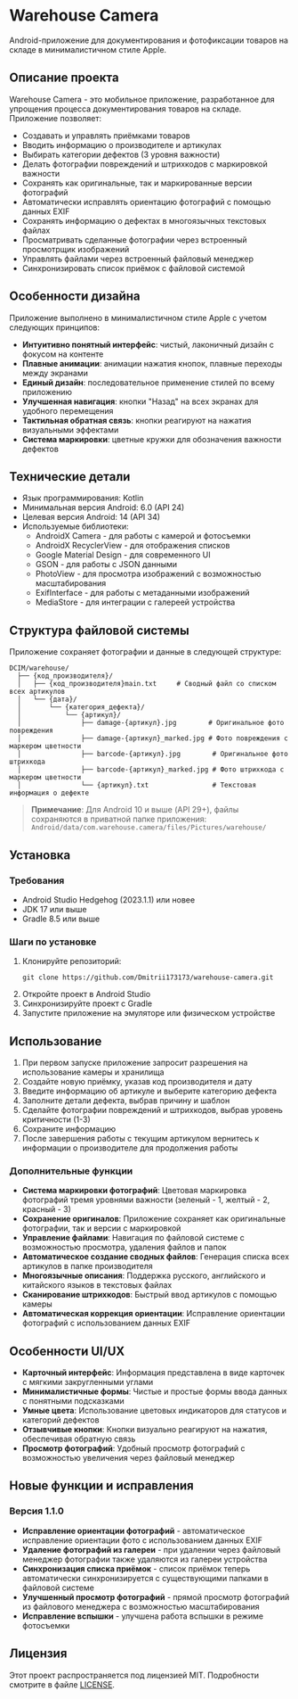 # Warehouse Camera

Android-приложение для документирования и фотофиксации товаров на складе в минималистичном стиле Apple.

## Описание проекта

Warehouse Camera - это мобильное приложение, разработанное для упрощения процесса документирования товаров на складе. Приложение позволяет:

- Создавать и управлять приёмками товаров
- Вводить информацию о производителе и артикулах
- Выбирать категории дефектов (3 уровня важности)
- Делать фотографии повреждений и штрихкодов с маркировкой важности
- Сохранять как оригинальные, так и маркированные версии фотографий
- Автоматически исправлять ориентацию фотографий с помощью данных EXIF
- Сохранять информацию о дефектах в многоязычных текстовых файлах
- Просматривать сделанные фотографии через встроенный просмотрщик изображений
- Управлять файлами через встроенный файловый менеджер
- Синхронизировать список приёмок с файловой системой

## Особенности дизайна

Приложение выполнено в минималистичном стиле Apple с учетом следующих принципов:

- **Интуитивно понятный интерфейс**: чистый, лаконичный дизайн с фокусом на контенте
- **Плавные анимации**: анимации нажатия кнопок, плавные переходы между экранами
- **Единый дизайн**: последовательное применение стилей по всему приложению
- **Улучшенная навигация**: кнопки "Назад" на всех экранах для удобного перемещения
- **Тактильная обратная связь**: кнопки реагируют на нажатия визуальными эффектами
- **Система маркировки**: цветные кружки для обозначения важности дефектов

## Технические детали

- Язык программирования: Kotlin
- Минимальная версия Android: 6.0 (API 24)
- Целевая версия Android: 14 (API 34)
- Используемые библиотеки:
  - AndroidX Camera - для работы с камерой и фотосъемки
  - AndroidX RecyclerView - для отображения списков
  - Google Material Design - для современного UI
  - GSON - для работы с JSON данными
  - PhotoView - для просмотра изображений с возможностью масштабирования
  - ExifInterface - для работы с метаданными изображений
  - MediaStore - для интеграции с галереей устройства

## Структура файловой системы

Приложение сохраняет фотографии и данные в следующей структуре:

```
DCIM/warehouse/
  ├── {код_производителя}/
  │   ├── {код_производителя}main.txt     # Сводный файл со списком всех артикулов
  │   └── {дата}/
  │       └── {категория_дефекта}/
  │           └── {артикул}/
  │               ├── damage-{артикул}.jpg        # Оригинальное фото повреждения
  │               ├── damage-{артикул}_marked.jpg # Фото повреждения с маркером цветности
  │               ├── barcode-{артикул}.jpg        # Оригинальное фото штрихкода
  │               ├── barcode-{артикул}_marked.jpg # Фото штрихкода с маркером цветности
  │               └── {артикул}.txt                # Текстовая информация о дефекте
```

> **Примечание**: Для Android 10 и выше (API 29+), файлы сохраняются в приватной папке приложения: `Android/data/com.warehouse.camera/files/Pictures/warehouse/`

## Установка

### Требования
- Android Studio Hedgehog (2023.1.1) или новее
- JDK 17 или выше
- Gradle 8.5 или выше

### Шаги по установке
1. Клонируйте репозиторий:
   ```
   git clone https://github.com/Dmitrii173173/warehouse-camera.git
   ```
2. Откройте проект в Android Studio
3. Синхронизируйте проект с Gradle
4. Запустите приложение на эмуляторе или физическом устройстве

## Использование

1. При первом запуске приложение запросит разрешения на использование камеры и хранилища
2. Создайте новую приёмку, указав код производителя и дату
3. Введите информацию об артикуле и выберите категорию дефекта
4. Заполните детали дефекта, выбрав причину и шаблон
5. Сделайте фотографии повреждений и штрихкодов, выбрав уровень критичности (1-3)
6. Сохраните информацию
7. После завершения работы с текущим артикулом вернитесь к информации о производителе для продолжения работы

### Дополнительные функции

- **Система маркировки фотографий**: Цветовая маркировка фотографий тремя уровнями важности (зеленый - 1, желтый - 2, красный - 3)
- **Сохранение оригиналов**: Приложение сохраняет как оригинальные фотографии, так и версии с маркировкой
- **Управление файлами**: Навигация по файловой системе с возможностью просмотра, удаления файлов и папок
- **Автоматическое создание сводных файлов**: Генерация списка всех артикулов в папке производителя
- **Многоязычные описания**: Поддержка русского, английского и китайского языков в текстовых файлах
- **Сканирование штрихкодов**: Быстрый ввод артикулов с помощью камеры
- **Автоматическая коррекция ориентации**: Исправление ориентации фотографий с использованием данных EXIF

## Особенности UI/UX

- **Карточный интерфейс**: Информация представлена в виде карточек с мягкими закругленными углами
- **Минималистичные формы**: Чистые и простые формы ввода данных с понятными подсказками
- **Умные цвета**: Использование цветовых индикаторов для статусов и категорий дефектов
- **Отзывчивые кнопки**: Кнопки визуально реагируют на нажатия, обеспечивая обратную связь
- **Просмотр фотографий**: Удобный просмотр фотографий с возможностью увеличения через файловый менеджер

## Новые функции и исправления

### Версия 1.1.0

- **Исправление ориентации фотографий** - автоматическое исправление ориентации фото с использованием данных EXIF
- **Удаление фотографий из галереи** - при удалении через файловый менеджер фотографии также удаляются из галереи устройства
- **Синхронизация списка приёмок** - список приёмок теперь автоматически синхронизируется с существующими папками в файловой системе
- **Улучшенный просмотр фотографий** - прямой просмотр фотографий из файлового менеджера с возможностью масштабирования
- **Исправление вспышки** - улучшена работа вспышки в режиме фотосъемки

## Лицензия

Этот проект распространяется под лицензией MIT. Подробности смотрите в файле [LICENSE](LICENSE).